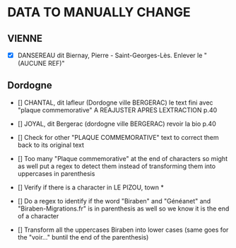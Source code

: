 # DATA TO MANUALLY CHANGE

## VIENNE

- [x] DANSEREAU dit Biernay, Pierre - Saint-Georges-Lès. Enlever le "(AUCUNE REF)"

## Dordogne

- [] CHANTAL, dit lafleur (Dordogne ville BERGERAC) le text fini avec "plaque commemorative" A REAJUSTER APRES LEXTRACTION p.40
- [] JOYAL, dit Bergerac (dordogne ville BERGERAC) revoir la bio p.40

- [] Check for other "PLAQUE COMMEMORATIVE" text to correct them back to its original text

- [] Too many "Plaque commemorative" at the end of characters so might as well put a regex to detect them instead of transforming them into uppercases in parenthesis

- [] Verify if there is a character in LE PIZOU, town \*
- [] Do a regex to identify if the word "Biraben" and "Généanet" and "Biraben-Migrations.fr" is in parenthesis as well so we know it is the end of a character
- [] Transform all the uppercases Biraben into lower cases (same goes for the "voir..." buntil the end of the parenthesis)
